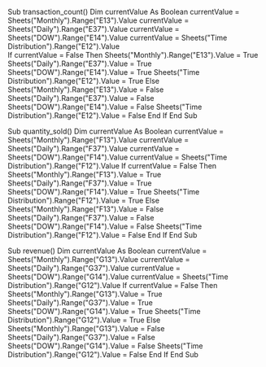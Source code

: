 Sub transaction_count()
    Dim currentValue As Boolean
    currentValue = Sheets("Monthly").Range("E13").Value
    currentValue = Sheets("Daily").Range("E37").Value
    currentValue = Sheets("DOW").Range("E14").Value
    currentValue = Sheets("Time Distribution").Range("E12").Value   
If currentValue = False Then
        Sheets("Monthly").Range("E13").Value = True
        Sheets("Daily").Range("E37").Value = True
        Sheets("DOW").Range("E14").Value = True
        Sheets("Time Distribution").Range("E12").Value = True
Else
        Sheets("Monthly").Range("E13").Value = False
        Sheets("Daily").Range("E37").Value = False
        Sheets("DOW").Range("E14").Value = False
        Sheets("Time Distribution").Range("E12").Value = False
End If
End Sub

Sub quantity_sold()
    Dim currentValue As Boolean
    currentValue = Sheets("Monthly").Range("F13").Value
    currentValue = Sheets("Daily").Range("F37").Value
    currentValue = Sheets("DOW").Range("F14").Value
    currentValue = Sheets("Time Distribution").Range("F12").Value
If currentValue = False Then
        Sheets("Monthly").Range("F13").Value = True
        Sheets("Daily").Range("F37").Value = True
        Sheets("DOW").Range("F14").Value = True
        Sheets("Time Distribution").Range("F12").Value = True
Else
        Sheets("Monthly").Range("F13").Value = False
        Sheets("Daily").Range("F37").Value = False
        Sheets("DOW").Range("F14").Value = False
        Sheets("Time Distribution").Range("F12").Value = False
End If
End Sub

Sub revenue()
    Dim currentValue As Boolean
    currentValue = Sheets("Monthly").Range("G13").Value
    currentValue = Sheets("Daily").Range("G37").Value
    currentValue = Sheets("DOW").Range("G14").Value
    currentValue = Sheets("Time Distribution").Range("G12").Value
If currentValue = False Then
        Sheets("Monthly").Range("G13").Value = True
        Sheets("Daily").Range("G37").Value = True
        Sheets("DOW").Range("G14").Value = True
        Sheets("Time Distribution").Range("G12").Value = True
Else
        Sheets("Monthly").Range("G13").Value = False
        Sheets("Daily").Range("G37").Value = False
        Sheets("DOW").Range("G14").Value = False
        Sheets("Time Distribution").Range("G12").Value = False
End If
End Sub
